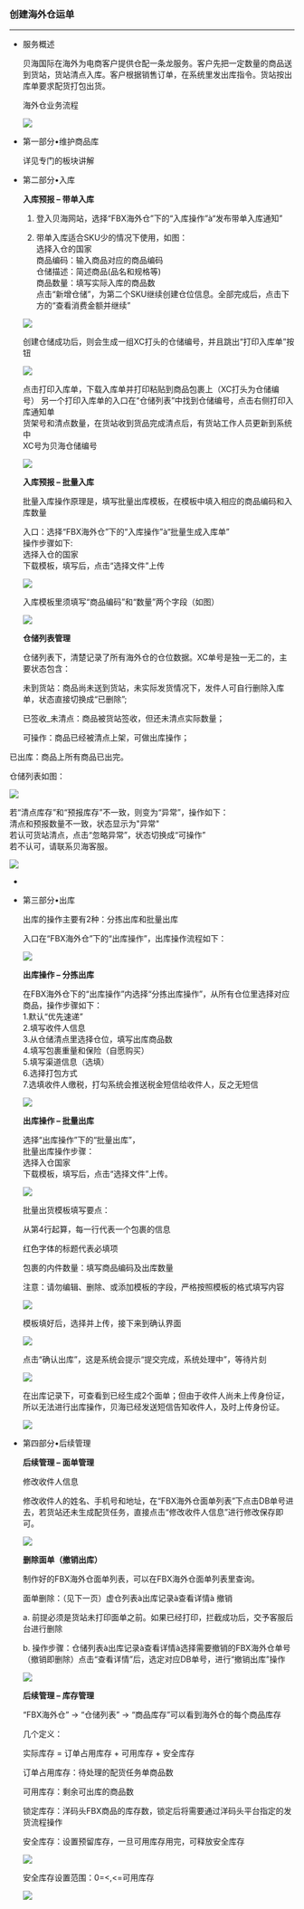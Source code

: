 ### 创建海外仓运单

---

* 服务概述

  贝海国际在海外为电商客户提供仓配一条龙服务。客户先把一定数量的商品送到货站，货站清点入库。客户根据销售订单，在系统里发出库指令。货站按出库单要求配货打包出货。

  海外仓业务流程

  ![](/logistics/images/cjhwcyd_1.jpg)

* 第一部分•维护商品库

  详见专门的板块讲解

* 第二部分•入库

  **入库预报 – 带单入库**

  1. 登入贝海网站，选择“FBX海外仓”下的“入库操作”à“发布带单入库通知”

  2. 带单入库适合SKU少的情况下使用，如图：  
     选择入仓的国家  
     商品编码：输入商品对应的商品编码  
     仓储描述：简述商品\(品名和规格等\)  
     商品数量：填写实际入库的商品数  
     点击“新增仓储”，为第二个SKU继续创建仓位信息。全部完成后，点击下方的“查看消费金额并继续”

  ![](/logistics/images/cjhwcyd_2.png)

  创建仓储成功后，则会生成一组XC打头的仓储编号，并且跳出“打印入库单”按钮

  ![](/logistics/images/cjhwcyd_3.png)

  点击打印入库单，下载入库单并打印粘贴到商品包裹上（XC打头为仓储编号） 另一个打印入库单的入口在“仓储列表”中找到仓储编号，点击右侧打印入库通知单  
  货架号和清点数量，在货站收到货品完成清点后，有货站工作人员更新到系统中  
  XC号为贝海仓储编号

  ![](/logistics/images/cjhwcyd_4.png)

  **入库预报 – 批量入库**

  批量入库操作原理是，填写批量出库模板，在模板中填入相应的商品编码和入库数量

  入口：选择“FBX海外仓”下的“入库操作”à“批量生成入库单”  
  操作步骤如下:  
  选择入仓的国家  
  下载模板，填写后，点击“选择文件”上传

  ![](/logistics/images/cjhwcyd_5.jpg)

  入库模板里须填写“商品编码”和“数量”两个字段（如图）

  ![](/logistics/images/cjhwcyd_6.jpg)

  **仓储列表管理**

  仓储列表下，清楚记录了所有海外仓的仓位数据。XC单号是独一无二的，主要状态包含：

  未到货站：商品尚未送到货站，未实际发货情况下，发件人可自行删除入库单，状态直接切换成“已删除”;

  已签收\_未清点：商品被货站签收，但还未清点实际数量；

  可操作：商品已经被清点上架，可做出库操作；

已出库：商品上所有商品已出完。

仓储列表如图：

![](/logistics/images/cjhwcyd_7.jpg)

若“清点库存”和“预报库存”不一致，则变为“异常”，操作如下：  
  清点和预报数量不一致，状态显示为"异常"  
  若认可货站清点，点击“忽略异常”，状态切换成“可操作”  
  若不认可，请联系贝海客服。

![](/logistics/images/cjhwcyd_8.jpg)

* 
* 第三部分•出库

  出库的操作主要有2种：分拣出库和批量出库

  入口在“FBX海外仓”下的“出库操作”，出库操作流程如下：

  ![](/logistics/images/cjhwcyd_9.jpg)

  **出库操作 – 分拣出库**

  在FBX海外仓下的“出库操作”内选择“分拣出库操作”，从所有仓位里选择对应商品，操作步骤如下：  
  1.默认“优先速递”  
  2.填写收件人信息  
  3.从仓储清点里选择仓位，填写出库商品数  
  4.填写包裹重量和保险（自愿购买）  
  5.填写渠道信息（选填）  
  6.选择打包方式  
  7.选填收件人缴税，打勾系统会推送税金短信给收件人，反之无短信

  ![](/logistics/images/cjhwcyd_10.png)

  **出库操作 – 批量出库**

  选择“出库操作”下的“批量出库”，  
  批量出库操作步骤：  
  选择入仓国家  
  下载模板，填写后，点击“选择文件”上传。

  ![](/logistics/images/cjhwcyd_11.png)

  批量出货模板填写要点：

  从第4行起算，每一行代表一个包裹的信息

  红色字体的标题代表必填项

  包裹的内件数量：填写商品编码及出库数量

  注意：请勿编辑、删除、或添加模板的字段，严格按照模板的格式填写内容

  ![](/logistics/images/cjhwcyd_12.jpg)

  模板填好后，选择并上传，接下来到确认界面

  ![](/logistics/images/cjhwcyd_13.jpg)

  点击“确认出库”，这是系统会提示“提交完成，系统处理中”，等待片刻

  ![](/logistics/images/cjhwcyd_14.jpg)

  在出库记录下，可查看到已经生成2个面单；但由于收件人尚未上传身份证，所以无法进行出库操作，贝海已经发送短信告知收件人，及时上传身份证。

  ![](/logistics/images/cjhwcyd_15.jpg)

* 第四部分•后续管理

  **后续管理 – 面单管理**

  修改收件人信息

  修改收件人的姓名、手机号和地址，在“FBX海外仓面单列表”下点击DB单号进去，若货站还未生成配货任务，直接点击“修改收件人信息”进行修改保存即可。

  ![](http://sellerhub.ymatou.com/helpview/img/cjhwcyd_16.jpg)

  **删除面单（撤销出库）**

  制作好的FBX海外仓面单列表，可以在FBX海外仓面单列表里查询。

  面单删除：（见下一页）虚仓列表à出库记录à查看详情à 撤销

  a. 前提必须是货站未打印面单之前。如果已经打印，拦截成功后，交予客服后台进行删除

  b. 操作步骤：仓储列表à出库记录à查看详情à选择需要撤销的FBX海外仓单号（撤销即删除）点击“查看详情”后，选定对应DB单号，进行“撤销出库”操作

  ![](http://sellerhub.ymatou.com/helpview/img/cjhwcyd_17.jpg)

  **后续管理 – 库存管理**

  “FBX海外仓” -&gt; “仓储列表” -&gt; “商品库存”可以看到海外仓的每个商品库存

  几个定义：

  实际库存 = 订单占用库存 + 可用库存 + 安全库存

  订单占用库存：待处理的配货任务单商品数

  可用库存：剩余可出库的商品数

  锁定库存：洋码头FBX商品的库存数，锁定后将需要通过洋码头平台指定的发货流程操作

  安全库存：设置预留库存，一旦可用库存用完，可释放安全库存

  ![](http://sellerhub.ymatou.com/helpview/img/cjhwcyd_18.jpg)

  安全库存设置范围：0=&lt;,&lt;=可用库存

  ![](http://sellerhub.ymatou.com/helpview/img/cjhwcyd_19.jpg)



